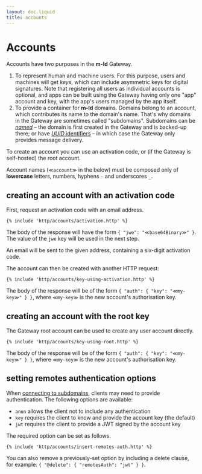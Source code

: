 ```yaml
---
layout: doc.liquid
title: accounts
---
```

# Accounts

Accounts have two purposes in the **m-ld** Gateway.
1. To represent human and machine users. For this purpose, users and machines will get _keys_, which can include asymmetric keys for digital signatures. Note that registering all users as individual accounts is optional, and apps can be built using the Gateway having only one "app" account and key, with the app's users managed by the app itself.
2. To provide a container for **m-ld** domains. Domains belong to an account, which contributes its name to the domain's name. That's why domains in the Gateway are sometimes called "subdomains". Subdomains can be [_named_](named-subdomains) – the domain is first created in the Gateway and is backed-up there; or have [_UUID_ identifiers](uuid-subdomains) – in which case the Gateway only provides message delivery.

To create an account you can use an activation code, or (if the Gateway is self-hosted) the root account.

Account names (`≪account≫` in the below) must be composed only of **lowercase** letters, numbers, hyphens `-` and underscores `_`.

## creating an account with an activation code

First, request an activation code with an email address.

```
{% include 'http/accounts/activation.http' %}
```

The body of the response will have the form `{ "jwe": "≪base64Binary≫" }`. The value of the `jwe` key will be used in the next step.

An email will be sent to the given address, containing a six-digit activation code.

The account can then be created with another HTTP request:

```
{% include 'http/accounts/key-using-activation.http' %}
```

The body of the response will be of the form `{ "auth": { "key": "≪my-key≫" } }`, where `≪my-key≫` is the new account's authorisation key.

## creating an account with the root key

The Gateway root account can be used to create any user account directly.

```
{% include 'http/accounts/key-using-root.http' %}
```

The body of the response will be of the form `{ "auth": { "key": "≪my-key≫" } }`, where `≪my-key≫` is the new account's authorisation key.

## setting remotes authentication options

When [connecting to subdomains](clone-subdomain), clients may need to provide authentication. The following options are available:
- `anon` allows the client not to include any authentication
- `key` requires the client to know and provide the account key (the default)
- `jwt` requires the client to provide a JWT signed by the account key

The required option can be set as follows.

```
{% include 'http/accounts/insert-remotes-auth.http' %}
```

You can also remove a previously-set option by including a delete clause, for example: `{ "@delete": { "remotesAuth": "jwt" } }`.